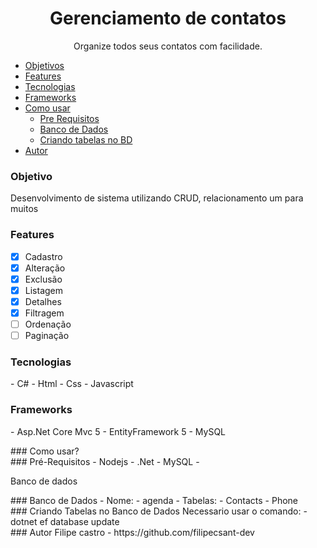 <h1 align="center">Gerenciamento de contatos</h1>

<p align="center">Organize todos seus contatos com facilidade.</p>

* [Objetivos](#Objetivos)
* [Features](#features)
* [Tecnologias](#tecnologias)
* [Frameworks](#frameworks)
* [Como usar](#como-usar)
   * [Pre Requisitos](#pre-requisitos)
   * [Banco de Dados](#db)
   * [Criando tabelas no BD](#insertdb)
* [Autor](#autor)

### Objetivo
<p id="objetivo">Desenvolvimento de sistema utilizando CRUD, relacionamento um para muitos </p>

### Features

- [x] Cadastro
- [x] Alteração
- [x] Exclusão
- [x] Listagem 
- [x] Detalhes
- [x] Filtragem
- [ ] Ordenação
- [ ] Paginação

### Tecnologias
<p id="tecnologias">
- C#
- Html
- Css
- Javascript
</p>

### Frameworks
<p id="frameworks">
- Asp.Net Core Mvc 5
- EntityFramework 5
- MySQL
</p>

<div id="como-usar">
### Como usar?

  <div id="pre-requisitos">
   ### Pré-Requisitos
   - Nodejs
   - .Net
   - MySQL
   - <p id="db">Banco de dados</div>
  </div>
  
  <div id="db">
   ### Banco de Dados
    - Nome:
     - agenda
   - Tabelas:
     - Contacts
     - Phone
  </div>
  
  <div id="insertdb">
   ### Criando Tabelas no Banco de Dados
    Necessario usar o comando:
    - dotnet ef database update
  </div>
 
</div>

<div id="autor">
   ### Autor
    Filipe castro
    - https://github.com/filipecsant-dev
  </div>


